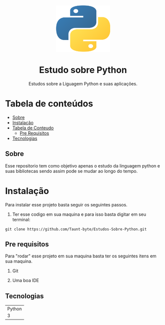 <p align="center">
  <a href="https://unform.dev">
    <img src="img/Logo.png" height="150" width="175" alt="Unform" />
  </a>
</p>
<h1 align="center">Estudo sobre Python</h1> 

<p align="center">Estudos sobre a Liguagem Python e suas aplicações.</p>

Tabela de conteúdos
=================
<!--ts-->
   * [Sobre](#Sobre)
   * [Instalação](#Instalação)
   * [Tabela de Conteudo](#tabela-de-conteudo)
      * [Pre Requisitos](#pre-requisitos)
   * [Tecnologias](#tecnologias)
<!--te-->

## Sobre

Esse repositorio tem como objetivo apenas o estudo da linguagem python e suas bibliotecas sendo assim pode se mudar ao longo do tempo.

# Instalação

Para instalar esse projeto basta seguir os seguintes passos.

  1) Ter esse codigo em sua maquina e para isso basta digitar em seu terminal:

    git clone https://github.com/Taunt-byte/Estudos-Sobre-Python.git

## Pre requisitos

Para "rodar" esse projeto em sua maquina basta ter os seguintes itens em sua maquina.

1) Git

2) Uma boa IDE

## Tecnologias

<table>
    <tr>
    <td>Python</td>
    </tr>
    <tr>
    <td>3</td>
    </tr>
</table>